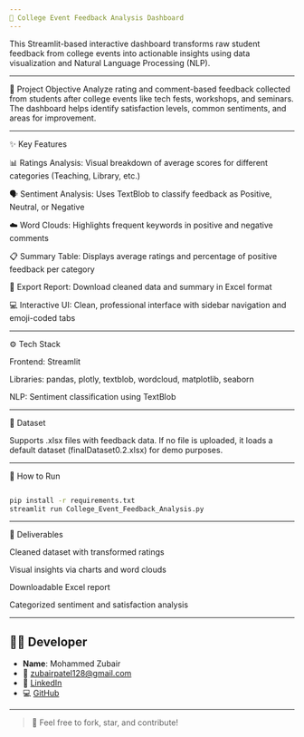 ```yaml
---
📘 College Event Feedback Analysis Dashboard
---
```


This Streamlit-based interactive dashboard transforms raw student feedback from college events into actionable insights using data visualization and Natural Language Processing (NLP).

---

🧠 Project Objective
Analyze rating and comment-based feedback collected from students after college events like tech fests, workshops, and seminars. The dashboard helps identify satisfaction levels, common sentiments, and areas for improvement.

---

✨ Key Features

📊 Ratings Analysis: Visual breakdown of average scores for different categories (Teaching, Library, etc.)

🗣️ Sentiment Analysis: Uses TextBlob to classify feedback as Positive, Neutral, or Negative

☁️ Word Clouds: Highlights frequent keywords in positive and negative comments

📋 Summary Table: Displays average ratings and percentage of positive feedback per category

📁 Export Report: Download cleaned data and summary in Excel format

💻 Interactive UI: Clean, professional interface with sidebar navigation and emoji-coded tabs

---

⚙️ Tech Stack

Frontend: Streamlit

Libraries: pandas, plotly, textblob, wordcloud, matplotlib, seaborn

NLP: Sentiment classification using TextBlob

---

📂 Dataset

Supports .xlsx files with feedback data.
If no file is uploaded, it loads a default dataset (finalDataset0.2.xlsx) for demo purposes.

---

🚀 How to Run

```bash

pip install -r requirements.txt
streamlit run College_Event_Feedback_Analysis.py

```
---

📌 Deliverables

Cleaned dataset with transformed ratings

Visual insights via charts and word clouds

Downloadable Excel report

Categorized sentiment and satisfaction analysis

---

## 👨‍💻 Developer

- **Name**: Mohammed Zubair
- 📧 [zubairpatel128@gmail.com](mailto:zubairpatel128@gmail.com)
- 🔗 [LinkedIn](https://www.linkedin.com/in/mohammed-zubair03)
- 💻 [GitHub](https://github.com/mohdzubairpatel)

---

> 🤝 Feel free to fork, star, and contribute!
